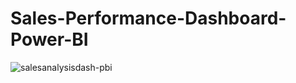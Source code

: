 # Sales-Performance-Dashboard-Power-BI
![salesanalysisdash-pbi](https://user-images.githubusercontent.com/67390835/197891276-0c09ff6e-cb44-43e6-9ddb-fca50eef5ab4.PNG)
